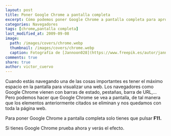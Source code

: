 ```yaml
---
layout: post
title: Poner Google Chrome a pantalla completa
excerpt: Cómo podemos poner Google Chrome a pantalla completa para aprovechar toda la resolución de nuestro monitor.
categories: Navegadores
tags: [chrome,pantalla completa]
last_modified_at: 2009-09-08
image:
  path: /images/covers/chrome.webp
  thumbnail: /images/covers/chrome.webp
  caption: Fotografía de [Jannoon028](https://www.freepik.es/autor/jannoon028)
comments: true
share: true
author: victor_cuervo
---
```


Cuando estás navegando una de las cosas importantes es tener el máximo espacio en la pantalla para visualizar una web. Los navegadores como Google Chrome vienen con barras de estado, pestañas, barra de URL,… Pero podemos hacer que Google Chrome se vea a pantalla, de tal manera que los elementos anteriormente citados se eliminan y nos quedamos con toda la página web.


Para poner Google Chrome a pantalla completa solo tienes que pulsar **F11.**


Si tienes Google Chrome prueba ahora y verás el efecto.

